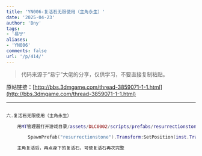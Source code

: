 ```yaml
---
title: 'YN006-复活石无限使用（主角永生）'
date: '2025-04-23'
author: 'Bny'
tags:
- '易宁'
aliases:
- 'YN006'
comments: false
url: '/p/414/'
---
```


> 代码来源于“易宁”大佬的分享，仅供学习，不要直接复制粘贴。

原帖链接：[http://bbs.3dmgame.com/thread-3859071-1-1.html](http://bbs.3dmgame.com/thread-3859071-1-1.html)

---

```lua  

六.复活石无限使用（主角永生）

	用MT管理器打开游戏目录/assets/DLC0002/scripts/prefabs/resurrectionstone.lua文件，在inst:Remove()的下一行插入以下内容：

		SpawnPrefab("resurrectionstone").Transform:SetPosition(inst.Transform:GetWorldPosition())

	主角复活后，再点身下的复活石，可使复活石再次完整

```  

